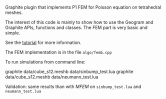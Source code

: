 Graphite plugin that implements P1 FEM for Poisson equation on tetrahedral meshes.

The interest of this code is mainly to show how to use the Geogram and Graphite
APIs, functions and classes. The FEM part is very basic and simple.

See the [tutorial](docs/tutorial.md) for more information.

The FEM implementation is in the file `algo/femb.cpp`

To run simulations from command line:

   graphite  data/cube_s12.meshb data/sinbump_test.lua 
   graphite  data/cube_s12.meshb data/neumann_test.lua 


Validation: same results than with *MFEM* on `sinbump_test.lua` and `neumann_test.lua`




